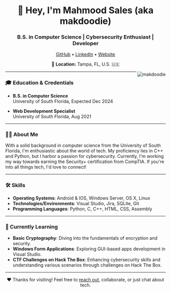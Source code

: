 <h1 align="center">👋 Hey, I'm Mahmood Sales (aka makdoodie)</h1>
<h3 align="center">B.S. in Computer Science | Cybersecurity Enthusiast | Developer</h3>

<p align="center">
  <a href="https://github.com/makdoodie">GitHub</a> •
  <a href="https://www.linkedin.com/in/mahmood-sales">LinkedIn</a> •
  <a href="https://makdoodie.github.io">Website</a>
</p>

<p align="center">
  📍 <strong>Location:</strong> Tampa, FL, U.S. 🇺🇸
</p>

<img align="right" src="https://github-readme-stats.vercel.app/api?username=makdoodie&show_icons=true&locale=en&theme=tokyonight" alt="makdoodie"/>

---

### 🎓 Education & Credentials

- **B.S. in Computer Science**<br>
  University of South Florida, Expected Dec 2024

- **Web Development Specialist**<br>
  University of South Florida, Aug 2021

---

### 🙋‍♂️ About Me
With a solid background in computer science from the University of South Florida, I'm enthusiastic about the world of tech. My proficiency lies in C++ and Python, but I harbor a passion for cybersecurity. Currently, I'm working my way towards earning the Security+ certification from CompTIA. If you're into all things tech, I'd love to connect!

---

### 🛠 Skills

- **Operating Systems**: Android & IOS, Windows Server, OS X, Linux
- **Technologies/Environments**: Visual Studio, Jira, SQLite, Git
- **Programming Languages**: Python, C, C++, HTML, CSS, Assembly

---

### 🌱 Currently Learning

- **Basic Cryptography**: Diving into the fundamentals of encryption and security.
- **Windows Form Applications**: Exploring GUI-based apps development in Visual Studio.
- **CTF Challenges on Hack The Box**: Enhancing cybersecurity skills and understanding various scenarios through challenges on Hack The Box.

---

<p align="center">
  ❤️ Thanks for visiting! Feel free to <a href="mailto:sales@usf.edu">reach out</a>, collaborate, or just chat about tech.
</p>

